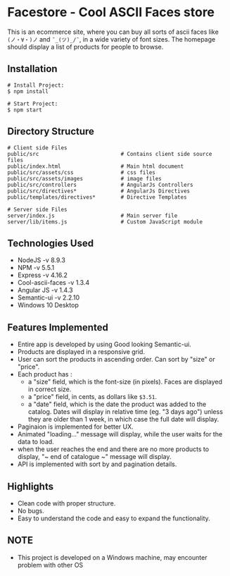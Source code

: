 Facestore - Cool ASCII Faces store
====

This is an ecommerce site, where you can buy all sorts of ascii faces like `(ノ・∀・)ノ` and `¯_(ツ)_/¯`, in a wide variety of font sizes. The homepage should display a list of products for people to browse.


## Installation

    # Install Project:
    $ npm install

    # Start Project:
    $ npm start


## Directory Structure

    # Client side Files
    public/src                          # Contains client side source files
    public/index.html                   # Main html document
    public/src/assets/css              	# css files
    public/src/assets/images           	# image files
    public/src/controllers           	# AngularJs Controllers
    public/src/directives*              # AngularJs Directives
    public/templates/directives*        # Directive Templates
  
    # Server side Files
    server/index.js                     # Main server file
    server/lib/items.js                 # Custom JavaScript module


Technologies Used
----

- NodeJS -v 8.9.3
- NPM -v 5.5.1
- Express -v 4.16.2
- Cool-ascii-faces -v 1.3.4
- Angular JS -v 1.4.3
- Semantic-ui -v 2.2.10
- Windows 10 Desktop

Features Implemented
----
- Entire app is developed by using Good looking Semantic-ui.
- Products are displayed in a responsive grid.
- User can sort the products in ascending order. Can sort by "size" or "price".
- Each product has :
  - a "size" field, which is the font-size (in pixels). Faces are displayed in correct size.
  - a "price" field, in cents, as dollars like `$3.51`.
  - a "date" field, which is the date the product was added to the catalog. Dates will display in relative time (eg. "3 days ago") unless they are older than 1 week, in which case the full date will display.
- Paginaion is implemented for better UX.
- Animated "loading..." message will display, while the user waits for the data to load.
- when the user reaches the end and there are no more products to display, "~ end of catalogue ~" message will display.
- API is implemented with sort by and pagination details.

Highlights
----

- Clean code with proper structure.
- No bugs.
- Easy to understand the code and easy to expand the functionality.


NOTE
----
- This project is developed on a Windows machine, may encounter problem with other OS
